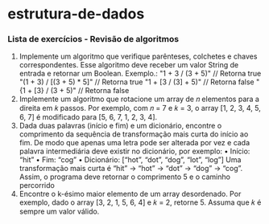 # estrutura-de-dados

### Lista de exercícios - Revisão de algoritmos

1. Implemente um algoritmo que verifique parênteses, colchetes e chaves correspondentes. Esse
   algoritmo deve receber um valor String de entrada e retornar um Boolean.
   Exemplo.:
   "1 + 3 / (3 + 5)" // Retorna true
   "(1 + 3) / [(3 + 5) * 5]" // Retorna true
   "1 + [3 / (3] + 5)" // Retorna false
   "{1 + [3} / (3 + 5)" // Retorna false
2. Implemente um algoritmo que rotacione um array de 𝑛 elementos para a direita em 𝑘 passos. Por
   exemplo, com 𝑛 = 7 e 𝑘 = 3, o array [1, 2, 3, 4, 5, 6, 7] é modificado para [5, 6, 7, 1, 2, 3, 4].
3. Dada duas palavras (início e fim) e um dicionário, encontre o comprimento da sequência de
   transformação mais curta do início ao fim. De modo que apenas uma letra pode ser alterada por vez
   e cada palavra intermediária deve existir no dicionário, por exemplo:
   • Início: “hit”
   • Fim: “cog”
   • Dicionário: [“hot”, “dot”, “dog”, “lot”, “log”]
   Uma transformação mais curta é “hit” -> “hot” -> “dot” -> “dog” -> “cog”. Assim, o programa deve
   retornar o comprimento 5 e o caminho percorrido
4. Encontre o k-ésimo maior elemento de um array desordenado. Por exemplo, dado o array [3, 2, 1, 5, 6,
   4] e 𝑘 = 2, retorne 5. Assuma que 𝑘 é sempre um valor válido.
